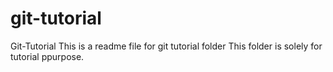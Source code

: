 # git-tutorial
Git-Tutorial
This is a readme file for git tutorial folder
This folder is solely for tutorial ppurpose.

